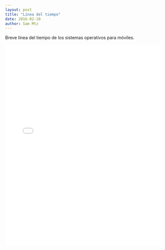 ```yaml
---
layout: post
title: "Línea del tiempo"
date: 2016-02-10
author: Sam Mtz
---
```

<div class="container">
<p class="flow-text">Breve línea del tiempo de los sistemas operativos para móviles. </p>
<iframe src='//cdn.knightlab.com/libs/timeline3/latest/embed/index.html?source=17Bhea0CPVIx7hiIRh3CVyjAUlIU2r728QuLhoFp4Hs8&font=Default&lang=en&initial_zoom=2&height=650' width='100%' height='650' frameborder='0'></iframe>
</div>
